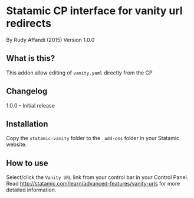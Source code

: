 # Statamic CP interface for vanity url redirects
By Rudy Affandi (2015)
Version 1.0.0

## What is this?
This addon allow editing of `vanity.yaml` directly from the CP

## Changelog
1.0.0 - Initial release

## Installation
Copy the `statamic-vanity` folder to the `_add-ons` folder in your Statamic website.

## How to use

Select/click the `Vanity URL` link from your control bar in your Control Panel.
Read http://statamic.com/learn/advanced-features/vanity-urls for more detailed information.
